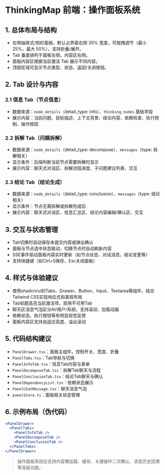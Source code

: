 # ThinkingMap 前端：操作面板系统

## 1. 总体布局与结构
- 右侧抽屉式/侧栏面板，默认占界面右侧 35% 宽度，可拖拽调节（最小 25%，最大 50%），支持折叠/展开。
- Tab 垂直排列于面板左侧，内容区右侧。
- 面板内容区根据当前激活 Tab 展示不同内容。
- 顶部区域可显示节点类型、状态、返回/关闭按钮。

## 2. Tab 设计与内容
### 2.1 信息 Tab（节点信息）
- 数据来源：`node_details`（detail_type: info）、`thinking_nodes` 基础字段
- 展示内容：当前问题、目标描述、上下文背景、结论内容、依赖检查、执行控制、操作按钮

### 2.2 拆解 Tab（问题拆解）
- 数据来源：`node_details`（detail_type: decompose）、`messages`（type: 拆解相关）
- 显示条件：后端判断当前节点需要拆解时显示
- 展示内容：聊天式对话区、拆解流程进度、子问题建议列表、交互

### 2.3 结论 Tab（结论生成）
- 数据来源：`node_details`（detail_type: conclusion）、`messages`（type: 结论相关）
- 显示条件：节点无需拆解或拆解完成后
- 展示内容：聊天式对话区、信息汇总区、结论内容编辑/确认区、交互

## 3. 交互与状态管理
- Tab切换时自动保存未提交内容或弹出确认
- 面板与节点选中状态联动，切换节点时自动刷新内容
- SSE事件驱动面板内容实时更新（如节点状态、对话消息、结论变更等）
- 支持快捷键（如Ctrl+S保存、Esc关闭面板）

## 4. 样式与体验建议
- 使用shadcn/ui的Tabs、Drawer、Button、Input、Textarea等组件，结合Tailwind CSS实现响应式和美观布局
- Tab标题高亮当前激活项，禁用不可用Tab
- 聊天区消息气泡区分AI/用户/系统，支持滚动、加载动画
- 依赖状态、执行按钮等有明显视觉反馈
- 面板内容区支持自适应高度、溢出滚动

## 5. 代码结构建议
- `PanelDrawer.tsx`：面板主组件，控制开关、宽度、折叠
- `PanelTabs.tsx`：Tab导航与切换
- `PanelInfoTab.tsx`：信息Tab内容与表单
- `PanelDecomposeTab.tsx`：拆解Tab聊天与流程
- `PanelConclusionTab.tsx`：结论Tab聊天与确认
- `PanelDependencyList.tsx`：依赖状态展示
- `PanelChatMessage.tsx`：聊天消息气泡
- `panelStore.ts`：面板相关状态管理

## 6. 示例布局（伪代码）
```jsx
<PanelDrawer>
  <PanelTabs>
    <PanelInfoTab />
    <PanelDecomposeTab />
    <PanelConclusionTab />
  </PanelTabs>
</PanelDrawer>
```

> 操作面板系统应支持内容懒加载、缓存、关键操作二次确认、消息历史回溯等高级功能。 